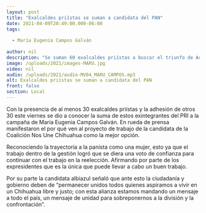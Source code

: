 ```yaml
---
layout: post
title: "Exalcaldes priístas se suman a candidata del PAN"
date: 2021-04-09T20:49:00.000-06:00
tags:
  
  - María Eugenia Campos Galván
  
author: nil
description: "Se suman 60 exalcaldes priístas a buscar el triunfo de Acción Nacional para la gobernatura."
image: /uploads/2021/images-MARU.jpg
video: nil
audio: /uploads/2021/audio-MV04_MARU_CAMPOS.mp3
alt: Exalcaldes priístas se suman a candidata del PAN
front: false
section: Local
---
```


Con la presencia de al menos 30 exalcaldes priístas y la adhesión de otros 30 este viernes se dio a conocer la suma de estos exintegrantes del PRI a la campaña de María Eugenia Campos Galván. En rueda de prensa manifestaron el por qué ven al proyecto de trabajo de la candidata de la Coalición Nos Une Chihuahua como la mejor opción.

Reconociendo la trayectoria a la panista como una mujer, esto ya que el trabajo dentro de la gestión logró que se diera una voto de confianza para continuar con el trabajo en la reelección. Afirmando por parte de los expresidentes que es la única que puede llevar a cabo un buen trabajo.

Por su parte la candidata albiazul señaló que ante esto la ciudadanía y gobierno deben de “permanecer unidos todos quienes aspiramos a vivir en un Chihuahua libre y justo; con esta alianza estamos mandando un mensaje a todo el país, un mensaje de unidad para sobreponernos a la división y la confrontación”. 
